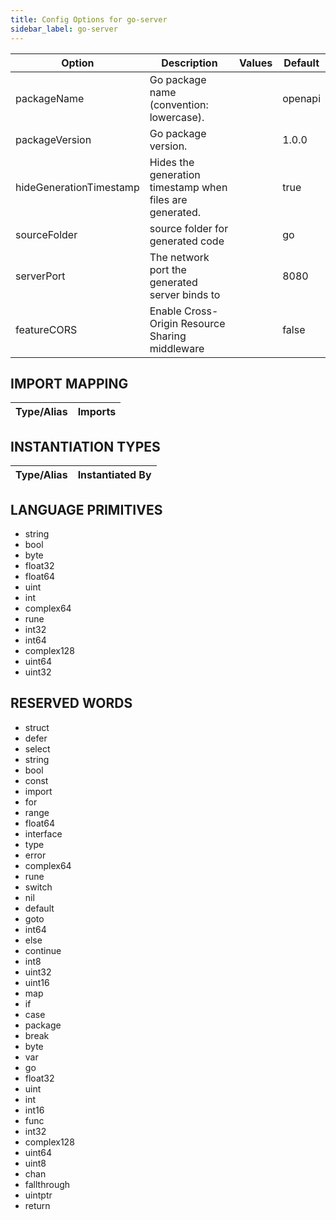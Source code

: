 ```yaml
---
title: Config Options for go-server
sidebar_label: go-server
---
```


| Option | Description | Values | Default |
| ------ | ----------- | ------ | ------- |
|packageName|Go package name (convention: lowercase).| |openapi|
|packageVersion|Go package version.| |1.0.0|
|hideGenerationTimestamp|Hides the generation timestamp when files are generated.| |true|
|sourceFolder|source folder for generated code| |go|
|serverPort|The network port the generated server binds to| |8080|
|featureCORS|Enable Cross-Origin Resource Sharing middleware| |false|

## IMPORT MAPPING

| Type/Alias | Imports |
| ---------- | ------- |


## INSTANTIATION TYPES

| Type/Alias | Instantiated By |
| ---------- | --------------- |


## LANGUAGE PRIMITIVES

<ul data-columns="2" style="list-style-type: disc;-webkit-columns:2;-moz-columns:2;columns:2;-moz-column-fill:auto;column-fill:auto"><li>string</li>
<li>bool</li>
<li>byte</li>
<li>float32</li>
<li>float64</li>
<li>uint</li>
<li>int</li>
<li>complex64</li>
<li>rune</li>
<li>int32</li>
<li>int64</li>
<li>complex128</li>
<li>uint64</li>
<li>uint32</li>
</ul>

## RESERVED WORDS

<ul data-columns="2" style="list-style-type: disc;-webkit-columns:2;-moz-columns:2;columns:2;-moz-column-fill:auto;column-fill:auto"><li>struct</li>
<li>defer</li>
<li>select</li>
<li>string</li>
<li>bool</li>
<li>const</li>
<li>import</li>
<li>for</li>
<li>range</li>
<li>float64</li>
<li>interface</li>
<li>type</li>
<li>error</li>
<li>complex64</li>
<li>rune</li>
<li>switch</li>
<li>nil</li>
<li>default</li>
<li>goto</li>
<li>int64</li>
<li>else</li>
<li>continue</li>
<li>int8</li>
<li>uint32</li>
<li>uint16</li>
<li>map</li>
<li>if</li>
<li>case</li>
<li>package</li>
<li>break</li>
<li>byte</li>
<li>var</li>
<li>go</li>
<li>float32</li>
<li>uint</li>
<li>int</li>
<li>int16</li>
<li>func</li>
<li>int32</li>
<li>complex128</li>
<li>uint64</li>
<li>uint8</li>
<li>chan</li>
<li>fallthrough</li>
<li>uintptr</li>
<li>return</li>
</ul>
